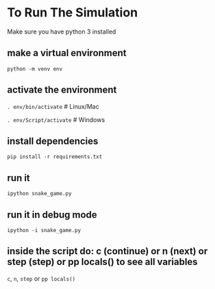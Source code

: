 # To Run The Simulation

Make sure you have python 3 installed

## make a virtual environment
```python -m venv env```

## activate the environment
```. env/bin/activate``` # Linux/Mac

```. env/Script/activate``` # Windows

## install dependencies
```pip install -r requirements.txt```

## run it
```ipython snake_game.py```

## run it in debug mode
```ipython -i snake_game.py```

## inside the script do: c (continue) or n (next) or step (step) or pp locals() to see all variables
```c```, ```n```, ```step``` or ```pp locals()```
